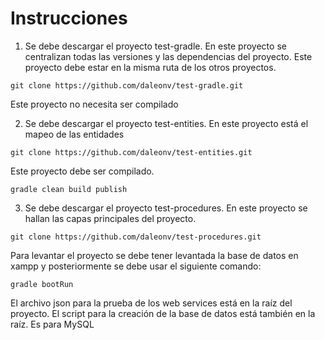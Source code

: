 # Instrucciones

1) Se debe descargar el proyecto test-gradle. En este proyecto se centralizan todas las versiones y las dependencias del proyecto.
   Este proyecto debe estar en la misma ruta de los otros proyectos.

`git clone https://github.com/daleonv/test-gradle.git`

Este proyecto no necesita ser compilado

2) Se debe descargar el proyecto test-entities. En este proyecto está el mapeo de las entidades

`git clone https://github.com/daleonv/test-entities.git`

Este proyecto debe ser compilado.

`gradle clean build publish`

3) Se debe descargar el proyecto test-procedures. En este proyecto se hallan las capas principales del proyecto.

`git clone https://github.com/daleonv/test-procedures.git`

Para levantar el proyecto se debe tener levantada la base de datos en xampp y posteriormente se debe usar el siguiente comando:

`gradle bootRun`

El archivo json para la prueba de los web services está en la raíz del proyecto.
El script para la creación de la base de datos está también en la raíz. Es para MySQL
